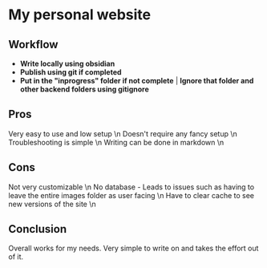 # My personal website

## Workflow
- **Write locally using obsidian**
- **Publish using git if completed**
- **Put in the "inprogress" folder if not complete** | **Ignore that folder and other backend folders using gitignore**

## Pros
Very easy to use and low setup \n
Doesn't require any fancy setup \n
Troubleshooting is simple \n
Writing can be done in markdown \n

## Cons
Not very customizable \n
No database - Leads to issues such as having to leave the entire images folder as user facing \n
Have to clear cache to see new versions of the site \n

## Conclusion
Overall works for my needs. Very simple to write on and takes the effort out of it.
